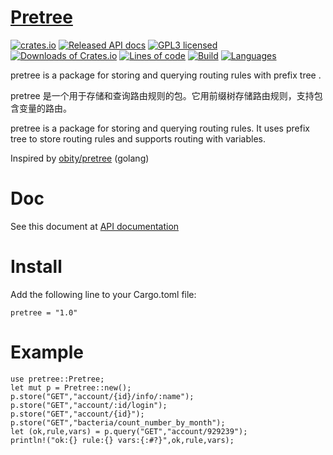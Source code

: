 # [Pretree](https://crates.io/crates/pretree)

[![crates.io](https://img.shields.io/crates/v/pretree.svg?color=yellow)](https://crates.io/crates/pretree)
[![Released API docs](https://docs.rs/pretree/badge.svg)](https://docs.rs/pretree)
[![GPL3 licensed](https://img.shields.io/github/license/code-translation/pretree.svg)](./LICENSE)
[![Downloads of Crates.io](https://img.shields.io/crates/d/pretree.svg)](https://crates.io/crates/pretree)
[![Lines of code](https://img.shields.io/tokei/lines/github/code-translation/pretree.svg)](#)
[![Build](https://img.shields.io/github/workflow/status/code-translation/pretree/Rust.svg)](#)
[![Languages](https://img.shields.io/github/languages/top/code-translation/pretree.svg)](#)
<!-- [![Downloads of releases](https://img.shields.io/github/downloads/code-translation/pretree/total.svg)](https://github.com/code-translation/pretree/releases/latest) -->

pretree is a package for storing and querying routing rules with prefix tree .

pretree 是一个用于存储和查询路由规则的包。它用前缀树存储路由规则，支持包含变量的路由。

pretree is a package for storing and querying routing rules. It uses prefix tree to store routing rules and supports routing with variables.


Inspired by [obity/pretree](https://github.com/obity/pretree) (golang)

# Doc

See this document at [API documentation](https://docs.rs/pretree)

# Install

Add the following line to your Cargo.toml file:
    
    pretree = "1.0"

# Example

```
use pretree::Pretree;
let mut p = Pretree::new();
p.store("GET","account/{id}/info/:name");
p.store("GET","account/:id/login");
p.store("GET","account/{id}");
p.store("GET","bacteria/count_number_by_month");
let (ok,rule,vars) = p.query("GET","account/929239");
println!("ok:{} rule:{} vars:{:#?}",ok,rule,vars);

```
